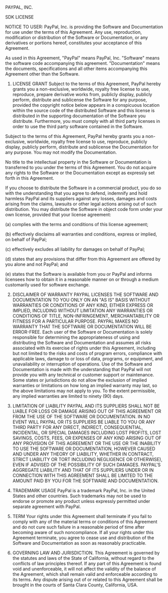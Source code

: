 PAYPAL, INC.

SDK LICENSE

NOTICE TO USER:  PayPal, Inc. is providing the Software and Documentation for use under the terms of this Agreement.  Any use, reproduction, modification or distribution of the Software or Documentation, or any derivatives or portions hereof, constitutes your acceptance of this Agreement.

As used in this Agreement, "PayPal" means PayPal, Inc.  "Software" means the software code accompanying this agreement.   "Documentation" means the documents, specifications and all other items accompanying this Agreement other than the Software.   

1.  LICENSE GRANT Subject to the terms of this Agreement, PayPal hereby grants you a non-exclusive, worldwide, royalty free license to use, reproduce, prepare derivative works from, publicly display, publicly perform, distribute and sublicense the Software for any purpose, provided the copyright notice below appears in a conspicuous location within the source code of the distributed Software and this license is distributed in the supporting documentation of the Software you distribute. Furthermore, you must comply with all third party licenses in order to use the third party software contained in the Software.

Subject to the terms of this Agreement, PayPal hereby grants you a non-exclusive, worldwide, royalty free license to use, reproduce, publicly display, publicly perform, distribute and sublicense the Documentation for any purpose.  You may not modify the Documentation.

No title to the intellectual property in the Software or Documentation is transferred to you under the terms of this Agreement.  You do not acquire any rights to the Software or the Documentation except as expressly set forth in this Agreement.

If you choose to distribute the Software in a commercial product, you do so with the understanding that you agree to defend, indemnify and hold harmless PayPal and its suppliers against any losses, damages and costs arising from the claims, lawsuits or other legal actions arising out of such distribution.  You may distribute the Software in object code form under your own license, provided that your license agreement:

(a)     complies with the terms and conditions of this license agreement; 

(b)     effectively disclaims all warranties and conditions, express or implied, on behalf of PayPal;

(c)     effectively excludes all liability for damages on behalf of PayPal;

(d)     states that any provisions that differ from this Agreement are offered by you alone and not PayPal; and

(e)     states that the Software is available from you or PayPal and informs licensees how to obtain it in a reasonable manner on or through a medium customarily used for software exchange.  

2.  DISCLAIMER OF WARRANTY
PAYPAL LICENSES THE SOFTWARE AND DOCUMENTATION TO YOU ONLY ON AN "AS IS" BASIS WITHOUT WARRANTIES OR CONDITIONS OF ANY KIND, EITHER EXPRESS OR IMPLIED, INCLUDING WITHOUT LIMITATION ANY WARRANTIES OR CONDITIONS OF TITLE, NON-INFRINGEMENT, MERCHANTABILITY OR FITNESS FOR A PARTICULAR PURPOSE.  PAYPAL MAKES NO WARRANTY THAT THE SOFTWARE OR DOCUMENTATION WILL BE ERROR-FREE.  Each user of the Software or Documentation is solely responsible for determining the appropriateness of using and distributing the Software and Documentation and assumes all risks associated with its exercise of rights under this Agreement, including but not limited to the risks and costs of program errors, compliance with applicable laws, damage to or loss of data, programs, or equipment, and unavailability or interruption of operations.  Use of the Software and Documentation is made with the understanding that PayPal will not provide you with any technical or customer support or maintenance.  Some states or jurisdictions do not allow the exclusion of implied warranties or limitations on how long an implied warranty may last, so the above limitations may not apply to you.  To the extent permissible, any implied warranties are limited to ninety (90) days.


3.  LIMITATION OF LIABILITY
PAYPAL AND ITS SUPPLIERS SHALL NOT BE LIABLE FOR LOSS OR DAMAGE ARISING OUT OF THIS AGREEMENT OR FROM THE USE OF THE SOFTWARE OR DOCUMENTATION.  IN NO EVENT WILL PAYPAL OR ITS SUPPLIERS BE LIABLE TO YOU OR ANY THIRD PARTY FOR ANY DIRECT, INDIRECT, CONSEQUENTIAL, INCIDENTAL, OR SPECIAL DAMAGES INCLUDING LOST PROFITS, LOST SAVINGS, COSTS, FEES, OR EXPENSES OF ANY KIND ARISING OUT OF ANY PROVISION OF THIS AGREEMENT OR THE USE OR THE INABILITY TO USE THE SOFTWARE OR DOCUMENTATION, HOWEVER CAUSED AND UNDER ANY THEORY OF LIABILITY, WHETHER IN CONTRACT, STRICT LIABILITY OR TORT INCLUDING NEGLIGENCE OR OTHERWISE), EVEN IF ADVISED OF THE POSSIBILITY OF SUCH DAMAGES.  PAYPAL'S AGGREGATE LIABILITY AND THAT OF ITS SUPPLIERS UNDER OR IN CONNECTION WITH THIS AGREEMENT SHALL BE LIMITED TO THE AMOUNT PAID BY YOU FOR THE SOFTWARE AND DOCUMENTATION. 

4.  TRADEMARK USAGE
PayPal is a trademark PayPal, Inc. in the United States and other countries.  Such trademarks may not be used to endorse or promote any product unless expressly permitted under separate agreement with PayPal.  

5.  TERM
Your rights under this Agreement shall terminate if you fail to comply with any of the material  terms or conditions of this Agreement and do not cure such failure in a reasonable period of time after becoming aware of such noncompliance.  If all your rights under this Agreement terminate, you agree to cease use and distribution of the Software and Documentation as soon as reasonably practicable. 

6. GOVERNING LAW AND JURISDICTION. This Agreement is governed by the statutes and laws of the State of California, without regard to the conflicts of law principles thereof.  If any part of this Agreement is found void and unenforceable, it will not affect the validity of the balance of the Agreement, which shall remain valid and enforceable according to its terms.  Any dispute arising out of or related to this Agreement shall be brought in the courts of Santa Clara County, California, USA. 

